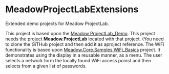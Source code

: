 # MeadowProjectLabExtensions

Extended demo projects for Meadow ProjectLab.

This project is based upon the [Meadow ProjectLab_Demo](https://github.com/WildernessLabs/Meadow.ProjectLab/tree/main/Source/). This project needs the project **Meadow.ProjectLab** located with that project. (You need to clone the GiTHub project and then add it as aproject reference.
The WiFi functionality is based upon [Meadow.Core.Samples WiFi_Basics](https://github.com/WildernessLabs/Meadow.Core.Samples/tree/main/Source/Network/WiFi_Basics/CS) project. It demonstrates using the display in a reusable manner, as a menu. The user selects a network form the locally found WiFi access poinst and then selects from a given list of passwords.
